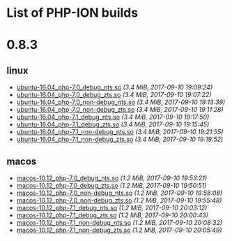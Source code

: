 List of PHP-ION builds
===

# 0.8.3

## linux

* [ubuntu-16.04_php-7.0_debug_nts.so](./0.8.3/linux/ubuntu-16.04_php-7.0_debug_nts.so?raw=true) _(3.4 MiB, 2017-09-10 19:09:24)_
* [ubuntu-16.04_php-7.0_debug_zts.so](./0.8.3/linux/ubuntu-16.04_php-7.0_debug_zts.so?raw=true) _(3.4 MiB, 2017-09-10 19:07:22)_
* [ubuntu-16.04_php-7.0_non-debug_nts.so](./0.8.3/linux/ubuntu-16.04_php-7.0_non-debug_nts.so?raw=true) _(3.4 MiB, 2017-09-10 19:13:39)_
* [ubuntu-16.04_php-7.0_non-debug_zts.so](./0.8.3/linux/ubuntu-16.04_php-7.0_non-debug_zts.so?raw=true) _(3.4 MiB, 2017-09-10 19:11:28)_
* [ubuntu-16.04_php-7.1_debug_nts.so](./0.8.3/linux/ubuntu-16.04_php-7.1_debug_nts.so?raw=true) _(3.4 MiB, 2017-09-10 19:17:50)_
* [ubuntu-16.04_php-7.1_debug_zts.so](./0.8.3/linux/ubuntu-16.04_php-7.1_debug_zts.so?raw=true) _(3.4 MiB, 2017-09-10 19:15:45)_
* [ubuntu-16.04_php-7.1_non-debug_nts.so](./0.8.3/linux/ubuntu-16.04_php-7.1_non-debug_nts.so?raw=true) _(3.4 MiB, 2017-09-10 19:21:55)_
* [ubuntu-16.04_php-7.1_non-debug_zts.so](./0.8.3/linux/ubuntu-16.04_php-7.1_non-debug_zts.so?raw=true) _(3.4 MiB, 2017-09-10 19:19:52)_

## macos

* [macos-10.12_php-7.0_debug_nts.so](./0.8.3/macos/macos-10.12_php-7.0_debug_nts.so?raw=true) _(1.2 MiB, 2017-09-10 19:53:21)_
* [macos-10.12_php-7.0_debug_zts.so](./0.8.3/macos/macos-10.12_php-7.0_debug_zts.so?raw=true) _(1.2 MiB, 2017-09-10 19:50:51)_
* [macos-10.12_php-7.0_non-debug_nts.so](./0.8.3/macos/macos-10.12_php-7.0_non-debug_nts.so?raw=true) _(1.2 MiB, 2017-09-10 19:58:08)_
* [macos-10.12_php-7.0_non-debug_zts.so](./0.8.3/macos/macos-10.12_php-7.0_non-debug_zts.so?raw=true) _(1.2 MiB, 2017-09-10 19:55:48)_
* [macos-10.12_php-7.1_debug_nts.so](./0.8.3/macos/macos-10.12_php-7.1_debug_nts.so?raw=true) _(1.2 MiB, 2017-09-10 20:03:12)_
* [macos-10.12_php-7.1_debug_zts.so](./0.8.3/macos/macos-10.12_php-7.1_debug_zts.so?raw=true) _(1.2 MiB, 2017-09-10 20:00:43)_
* [macos-10.12_php-7.1_non-debug_nts.so](./0.8.3/macos/macos-10.12_php-7.1_non-debug_nts.so?raw=true) _(1.2 MiB, 2017-09-10 20:08:32)_
* [macos-10.12_php-7.1_non-debug_zts.so](./0.8.3/macos/macos-10.12_php-7.1_non-debug_zts.so?raw=true) _(1.2 MiB, 2017-09-10 20:05:49)_
